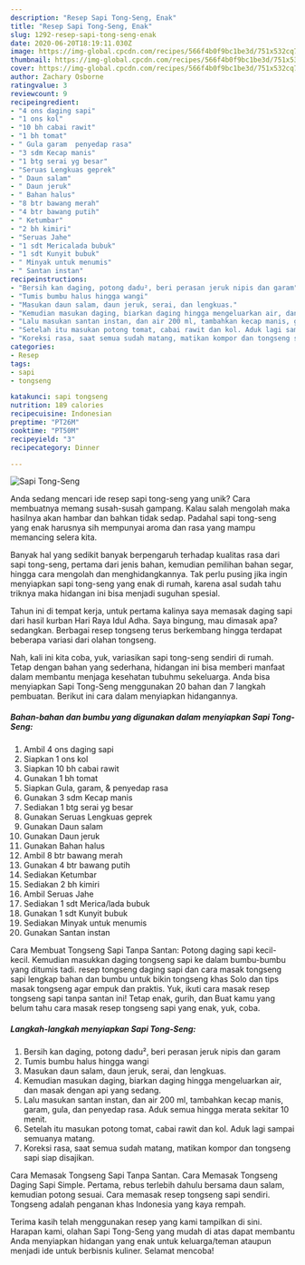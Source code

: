 ```yaml
---
description: "Resep Sapi Tong-Seng, Enak"
title: "Resep Sapi Tong-Seng, Enak"
slug: 1292-resep-sapi-tong-seng-enak
date: 2020-06-20T18:19:11.030Z
image: https://img-global.cpcdn.com/recipes/566f4b0f9bc1be3d/751x532cq70/sapi-tong-seng-foto-resep-utama.jpg
thumbnail: https://img-global.cpcdn.com/recipes/566f4b0f9bc1be3d/751x532cq70/sapi-tong-seng-foto-resep-utama.jpg
cover: https://img-global.cpcdn.com/recipes/566f4b0f9bc1be3d/751x532cq70/sapi-tong-seng-foto-resep-utama.jpg
author: Zachary Osborne
ratingvalue: 3
reviewcount: 9
recipeingredient:
- "4 ons daging sapi"
- "1 ons kol"
- "10 bh cabai rawit"
- "1 bh tomat"
- " Gula garam  penyedap rasa"
- "3 sdm Kecap manis"
- "1 btg serai yg besar"
- "Seruas Lengkuas geprek"
- " Daun salam"
- " Daun jeruk"
- " Bahan halus"
- "8 btr bawang merah"
- "4 btr bawang putih"
- " Ketumbar"
- "2 bh kimiri"
- "Seruas Jahe"
- "1 sdt Mericalada bubuk"
- "1 sdt Kunyit bubuk"
- " Minyak untuk menumis"
- " Santan instan"
recipeinstructions:
- "Bersih kan daging, potong dadu², beri perasan jeruk nipis dan garam"
- "Tumis bumbu halus hingga wangi"
- "Masukan daun salam, daun jeruk, serai, dan lengkuas."
- "Kemudian masukan daging, biarkan daging hingga mengeluarkan air, dan masak dengan api yang sedang."
- "Lalu masukan santan instan, dan air 200 ml, tambahkan kecap manis, garam, gula, dan penyedap rasa. Aduk semua hingga merata sekitar 10 menit."
- "Setelah itu masukan potong tomat, cabai rawit dan kol. Aduk lagi sampai semuanya matang."
- "Koreksi rasa, saat semua sudah matang, matikan kompor dan tongseng sapi siap disajikan."
categories:
- Resep
tags:
- sapi
- tongseng

katakunci: sapi tongseng 
nutrition: 189 calories
recipecuisine: Indonesian
preptime: "PT26M"
cooktime: "PT50M"
recipeyield: "3"
recipecategory: Dinner

---
```



![Sapi Tong-Seng](https://img-global.cpcdn.com/recipes/566f4b0f9bc1be3d/751x532cq70/sapi-tong-seng-foto-resep-utama.jpg)

Anda sedang mencari ide resep sapi tong-seng yang unik? Cara membuatnya memang susah-susah gampang. Kalau salah mengolah maka hasilnya akan hambar dan bahkan tidak sedap. Padahal sapi tong-seng yang enak harusnya sih mempunyai aroma dan rasa yang mampu memancing selera kita.

Banyak hal yang sedikit banyak berpengaruh terhadap kualitas rasa dari sapi tong-seng, pertama dari jenis bahan, kemudian pemilihan bahan segar, hingga cara mengolah dan menghidangkannya. Tak perlu pusing jika ingin menyiapkan sapi tong-seng yang enak di rumah, karena asal sudah tahu triknya maka hidangan ini bisa menjadi suguhan spesial.

Tahun ini di tempat kerja, untuk pertama kalinya saya memasak daging sapi dari hasil kurban Hari Raya Idul Adha. Saya bingung, mau dimasak apa? sedangkan. Berbagai resep tongseng terus berkembang hingga terdapat beberapa variasi dari olahan tongseng.


Nah, kali ini kita coba, yuk, variasikan sapi tong-seng sendiri di rumah. Tetap dengan bahan yang sederhana, hidangan ini bisa memberi manfaat dalam membantu menjaga kesehatan tubuhmu sekeluarga. Anda bisa menyiapkan Sapi Tong-Seng menggunakan 20 bahan dan 7 langkah pembuatan. Berikut ini cara dalam menyiapkan hidangannya.

<!--inarticleads1-->

##### Bahan-bahan dan bumbu yang digunakan dalam menyiapkan Sapi Tong-Seng:

1. Ambil 4 ons daging sapi
1. Siapkan 1 ons kol
1. Siapkan 10 bh cabai rawit
1. Gunakan 1 bh tomat
1. Siapkan  Gula, garam, &amp; penyedap rasa
1. Gunakan 3 sdm Kecap manis
1. Sediakan 1 btg serai yg besar
1. Gunakan Seruas Lengkuas geprek
1. Gunakan  Daun salam
1. Gunakan  Daun jeruk
1. Gunakan  Bahan halus
1. Ambil 8 btr bawang merah
1. Gunakan 4 btr bawang putih
1. Sediakan  Ketumbar
1. Sediakan 2 bh kimiri
1. Ambil Seruas Jahe
1. Sediakan 1 sdt Merica/lada bubuk
1. Gunakan 1 sdt Kunyit bubuk
1. Sediakan  Minyak untuk menumis
1. Gunakan  Santan instan


Cara Membuat Tongseng Sapi Tanpa Santan: Potong daging sapi kecil-kecil. Kemudian masukkan daging tongseng sapi ke dalam bumbu-bumbu yang ditumis tadi. resep tongseng daging sapi dan cara masak tongseng sapi lengkap bahan dan bumbu untuk bikin tongseng khas Solo dan tips masak tongseng agar empuk dan praktis. Yuk, ikuti cara masak resep tongseng sapi tanpa santan ini! Tetap enak, gurih, dan Buat kamu yang belum tahu cara masak resep tongseng sapi yang enak, yuk, coba. 

<!--inarticleads2-->

##### Langkah-langkah menyiapkan Sapi Tong-Seng:

1. Bersih kan daging, potong dadu², beri perasan jeruk nipis dan garam
1. Tumis bumbu halus hingga wangi
1. Masukan daun salam, daun jeruk, serai, dan lengkuas.
1. Kemudian masukan daging, biarkan daging hingga mengeluarkan air, dan masak dengan api yang sedang.
1. Lalu masukan santan instan, dan air 200 ml, tambahkan kecap manis, garam, gula, dan penyedap rasa. Aduk semua hingga merata sekitar 10 menit.
1. Setelah itu masukan potong tomat, cabai rawit dan kol. Aduk lagi sampai semuanya matang.
1. Koreksi rasa, saat semua sudah matang, matikan kompor dan tongseng sapi siap disajikan.


Cara Memasak Tongseng Sapi Tanpa Santan. Cara Memasak Tongseng Daging Sapi Simple. Pertama, rebus terlebih dahulu bersama daun salam, kemudian potong sesuai. Cara memasak resep tongseng sapi sendiri. Tongseng adalah penganan khas Indonesia yang kaya rempah. 

Terima kasih telah menggunakan resep yang kami tampilkan di sini. Harapan kami, olahan Sapi Tong-Seng yang mudah di atas dapat membantu Anda menyiapkan hidangan yang enak untuk keluarga/teman ataupun menjadi ide untuk berbisnis kuliner. Selamat mencoba!
